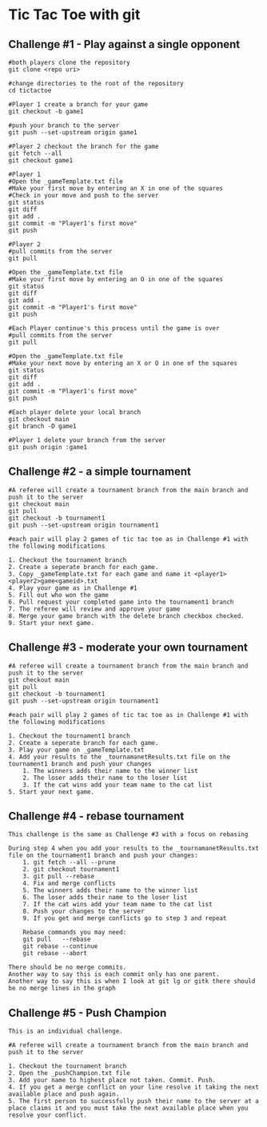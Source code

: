# Tic Tac Toe with git

## Challenge #1 - Play against a single opponent

    #both players clone the repository
    git clone <repo uri>

    #change directories to the root of the repository
    cd tictactoe

    #Player 1 create a branch for your game
    git checkout -b game1

    #push your branch to the server
    git push --set-upstream origin game1

    #Player 2 checkout the branch for the game
    git fetch --all
    git checkout game1

    #Player 1
    #Open the _gameTemplate.txt file
    #Make your first move by entering an X in one of the squares
    #Check in your move and push to the server
    git status
    git diff
    git add .
    git commit -m "Player1's first move"
    git push

    #Player 2
    #pull commits from the server
    git pull

    #Open the _gameTemplate.txt file
    #Make your first move by entering an O in one of the squares
    git status
    git diff
    git add .
    git commit -m "Player1's first move"
    git push

    #Each Player continue's this process until the game is over
    #pull commits from the server
    git pull

    #Open the _gameTemplate.txt file
    #Make your next move by entering an X or O in one of the squares
    git status
    git diff
    git add .
    git commit -m "Player1's first move"
    git push

    #Each player delete your local branch 
    git checkout main
    git branch -D game1

    #Player 1 delete your branch from the server
    git push origin :game1


## Challenge #2 - a simple tournament

    #A referee will create a tournament branch from the main branch and push it to the server
    git checkout main
    git pull
    git checkout -b tournament1
    git push --set-upstream origin tournament1
    
    #each pair will play 2 games of tic tac toe as in Challenge #1 with the following modifications

    1. Checkout the tournament branch
    2. Create a seperate branch for each game.
    3. Copy _gameTemplate.txt for each game and name it <player1><player2>game<gameid>.txt
    4. Play your game as in Challenge #1
    5. Fill out who won the game
    6. Pull request your completed game into the tournament1 branch 
    7. The referee will review and approve your game
    8. Merge your game branch with the delete branch checkbox checked. 
    9. Start your next game. 
      

## Challenge #3 - moderate your own tournament

    #A referee will create a tournament branch from the main branch and push it to the server
    git checkout main
    git pull
    git checkout -b tournament1
    git push --set-upstream origin tournament1

    #each pair will play 2 games of tic tac toe as in Challenge #1 with the following modifications

    1. Checkout the tournament1 branch
    2. Create a seperate branch for each game.
    3. Play your game on _gameTemplate.txt
    4. Add your results to the _tournamanetResults.txt file on the tournament1 branch and push your changes
        1. The winners adds their name to the winner list
        2. The loser adds their name to the loser list
        3. If the cat wins add your team name to the cat list
    5. Start your next game. 

## Challenge #4 - rebase tournament 

    This challenge is the same as Challenge #3 with a focus on rebasing
    
    During step 4 when you add your results to the _tournamanetResults.txt file on the tournament1 branch and push your changes:
        1. git fetch --all --prune
        2. git checkout tournament1
        3. git pull --rebase
        4. Fix and merge conflicts
        5. The winners adds their name to the winner list
        6. The loser adds their name to the loser list
        7. If the cat wins add your team name to the cat list
        8. Push your changes to the server
        9. If you get and merge conflicts go to step 3 and repeat

        Rebase commands you may need:
        git pull   --rebase
        git rebase --continue
        git rebase --abort

    There should be no merge commits.
    Another way to say this is each commit only has one parent.
    Another way to say this is when I look at git lg or gitk there should be no merge lines in the graph


## Challenge #5 - Push Champion  

    This is an individual challenge.

    #A referee will create a tournament branch from the main branch and push it to the server

    1. Checkout the tournament branch
    2. Open the _pushChampion.txt file
    3. Add your name to highest place not taken. Commit. Push.
    4. If you get a merge conflict on your line resolve it taking the next available place and push again.
    5. The first person to successfully push their name to the server at a place claims it and you must take the next available place when you resolve your conflict.








